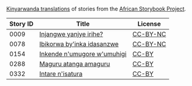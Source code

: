 [Kinyarwanda translations](http://my.africanstorybook.org/language/kinyarwanda) of stories from the [African Storybook Project](http://my.africanstorybook.org).

Story ID | Title | License
-------- | ----- | -------
0009 | [Injangwe yanjye irihe?](http://my.africanstorybook.org/stories/injangwe-yanjye-irihe-1) | [CC-BY-NC](http://creativecommons.org/licenses/by-nc/3.0/)
0078 | [Ibikorwa by&#039;inka idasanzwe](http://my.africanstorybook.org/stories/ibikorwa-byinka-idasanzwe) | [CC-BY-NC](http://creativecommons.org/licenses/by-nc/3.0/)
0154 | [Inkende n&#039;umugore w&#039;umuhigi](http://my.africanstorybook.org/stories/inkende-numugore-wumuhigi) | [CC-BY](https://creativecommons.org/licenses/by/3.0/)
0288 | [Maguru atanga amaguru](http://my.africanstorybook.org/stories/maguru-atanga-amaguru) | [CC-BY](https://creativecommons.org/licenses/by/4.0/)
0332 | [Intare n&#039;isatura](http://my.africanstorybook.org/stories/intare-nisatura) | [CC-BY](https://creativecommons.org/licenses/by/3.0/)
